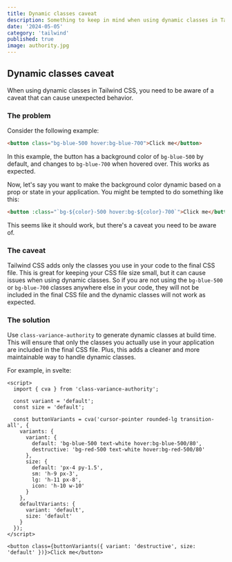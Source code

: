 ```yaml
---
title: Dynamic classes caveat
description: Something to keep in mind when using dynamic classes in Tailwind CSS
date: '2024-05-05'
category: 'tailwind'
published: true
image: authority.jpg
---
```


## Dynamic classes caveat

When using dynamic classes in Tailwind CSS, you need to be aware of a caveat that can cause unexpected behavior.

### The problem

Consider the following example:

```html
<button class="bg-blue-500 hover:bg-blue-700">Click me</button>
```

In this example, the button has a background color of `bg-blue-500` by default, and changes to `bg-blue-700` when hovered over. This works as expected.

Now, let's say you want to make the background color dynamic based on a prop or state in your application. You might be tempted to do something like this:

```html
<button :class="`bg-${color}-500 hover:bg-${color}-700`">Click me</button>
```

This seems like it should work, but there's a caveat you need to be aware of.

### The caveat

Tailwind CSS adds only the classes you use in your code to the final CSS file. This is great for keeping your CSS file size small, but it can cause issues when using dynamic classes. So if you are not using the `bg-blue-500` or `bg-blue-700` classes anywhere else in your code, they will not be included in the final CSS file and the dynamic classes will not work as expected.

### The solution

Use `class-variance-authority` to generate dynamic classes at build time. This will ensure that only the classes you actually use in your application are included in the final CSS file. Plus, this adds a cleaner and more maintainable way to handle dynamic classes.

For example, in svelte:

```svelte
<script>
  import { cva } from 'class-variance-authority';

  const variant = 'default';
  const size = 'default';

  const buttonVariants = cva('cursor-pointer rounded-lg transition-all', {
    variants: {
      variant: {
        default: 'bg-blue-500 text-white hover:bg-blue-500/80',
        destructive: 'bg-red-500 text-white hover:bg-red-500/80'
      },
      size: {
        default: 'px-4 py-1.5',
        sm: 'h-9 px-3',
        lg: 'h-11 px-8',
        icon: 'h-10 w-10'
      }
    },
    defaultVariants: {
      variant: 'default',
      size: 'default'
    }
  });
</script>

<button class={buttonVariants({ variant: 'destructive', size: 'default' })}>Click me</button>
```
